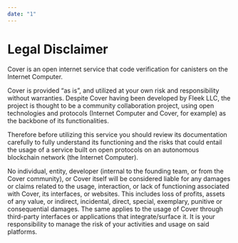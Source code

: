 ```yaml
---
date: "1"
---
```


# Legal Disclaimer

Cover is an open internet service that code verification for canisters on the Internet Computer.

Cover is provided “as is”, and utilized at your own risk and responsibility without warranties. Despite Cover having been developed by Fleek LLC, the project is thought to be a community collaboration project, using open technologies and protocols (Internet Computer and Cover, for example) as the backbone of its functionalities.

Therefore before utilizing this service you should review its documentation carefully to fully understand its functioning and the risks that could entail the usage of a service built on open protocols on an autonomous blockchain network (the Internet Computer).

No individual, entity, developer (internal to the founding team, or from the Cover community), or Cover itself will be considered liable for any damages or claims related to the usage, interaction, or lack of functioning associated with Cover, its interfaces, or websites. This includes loss of profits, assets of any value, or indirect, incidental, direct, special, exemplary, punitive or consequential damages. The same applies to the usage of Cover through third-party interfaces or applications that integrate/surface it. It is your responsibility to manage the risk of your activities and usage on said platforms.